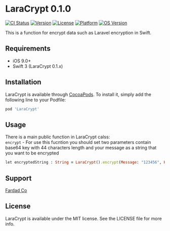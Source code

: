 # LaraCrypt 0.1.0

[![CI Status](http://img.shields.io/travis/developers@fardad.co/LaraCrypt.svg?style=flat)](https://travis-ci.org/developers@fardad.co/LaraCrypt)
[![Version](https://img.shields.io/cocoapods/v/LaraCrypt.svg?style=flat)](http://cocoapods.org/pods/LaraCrypt)
[![License](https://img.shields.io/cocoapods/l/LaraCrypt.svg?style=flat)](http://cocoapods.org/pods/LaraCrypt)
[![Platform](https://img.shields.io/cocoapods/p/LaraCrypt.svg?style=flat)](http://cocoapods.org/pods/LaraCrypt)
[![OS Version](https://img.shields.io/badge/made%20with-%3C3-orange.svg)](http://cocoapods.org/pods/LaraCrypt)

This is a function for encrypt data such as Laravel encryption in Swift.

## Requirements

- iOS 9.0+
- Swift 3 (LaraCrypt 0.1.x)

## Installation

LaraCrypt is available through [CocoaPods](http://cocoapods.org). 
To install it, simply add the following line to your Podfile:

```ruby
pod 'LaraCrypt'
```

## Usage

There is a main public function in LaraCrypt calss:<br>
`encrypt` - For use this fucntion you should set two parameters contain base64 key with 44 characters length and your message as a string that you want to be encrypted  
```ruby
let encryptedString : String = LaraCrypt().encrypt(Message: "123456", Key: "u6KuXJLIUwEUl7noY8J8H1ffDRwLC/5gjaWW1qTQ3hE=")
```

## Support

[Fardad Co](http://fardad.co)

## License

LaraCrypt is available under the MIT license. See the LICENSE file for more info.
